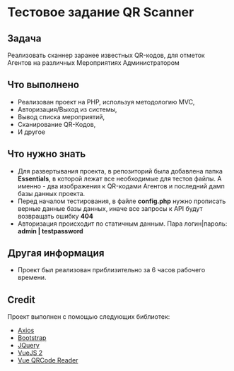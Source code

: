 # Тестовое задание QR Scanner
## Задача
Реализовать сканнер заранее известных QR-кодов, для отметок Агентов на различных Мероприятиях Администратором

## Что выполнено
- Реализован проект на PHP, используя методологию MVC,
- Авторизация/Выход из системы,
- Вывод списка мероприятий,
- Сканирование QR-Кодов,
- И другое

## Что нужно знать
- Для развертывания проекта, в репозиторий была добавлена папка **Essentials**, в которой лежат все необходимые для тестов файлы. А именно - два изображения к QR-кодами Агентов и последний дамп базы данных проекта.
- Перед началом тестирования, в файле **config.php** нужно прописать верные данные базы данных, иначе все запросы к API будут возвращать ошибку **404**
- Авторизация происходит по статичным данным. Пара логин|пароль: **admin | testpassword**

## Другая информация
- Проект был реализован приблизительно за 6 часов рабочего времени.

## Credit
Проект выполнен с помощью следующих библиотек:
- [Axios](https://github.com/axios/axios)
- [Bootstrap](https://getbootstrap.com/)
- [JQuery](https://jquery.com/)
- [VueJS 2](https://v2.vuejs.org/)
- [Vue QRCode Reader](https://gruhn.github.io/vue-qrcode-reader/)
